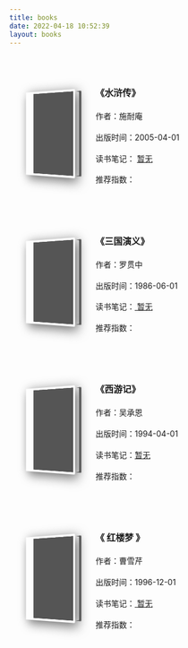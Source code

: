 ```yaml
---
title: books
date: 2022-04-18 10:52:39
layout: books
---
```

<style>
    @media screen and (max-width: 877px) {
        #book .page .content {
            flex-direction: column;
            align-items: center;
        }
    }

    #book {
        width: 100%;
    }

    #book .info .info-card {
        position: relative;
        width: 250px;
        overflow: hidden;
        transition: .3s
    }

    #book .info .info-card .hidden-content {
        position: absolute;
        /* border-radius: 50%; */
        display: flex;
        justify-content: center;
        align-items: center;
        top: 50%;
        left: 50%;
        height: 0%;
        transform: translate(-50%, -50%);
        filter: blur(12px);
        opacity: 0;
        background: #fff;
        width: 100%;
        transition: .5s;
    }

    #book .info .info-card .hidden-content .text {
        height: 80%;
        width: 80%;
        padding: 5px;
        overflow: hidden;
        text-overflow: ellipsis;
        font-family: Microsoft YaHei;
        font-size: 10px;
        color: #676767;
        float: left;
        clear: both;
        text-align: justify;
    }

    #book .info .info-card .hidden-content .text::first-letter {
        font-size: 20px;
        float: left;
        /* font-weight: bold; */
        margin: 0 .2em 0 0;

    }

    #book .info a:hover+.info-card .hidden-content {
        opacity: 1;
        height: 100%;
        width: 100%;
        filter: unset;
    }

    /* #book .info:hover .info-card{
    height:0;
} */

    #book .info-card h3 {
        position: unset;
        background: none;
        display: block;
        text-overflow: ellipsis;
        overflow: hidden;
        white-space: nowrap;
    }

    #book .info-card h3:before {
        display: none;
    }

    #book .page {
        overflow: hidden;
        border-radius: 3px;
        width: 100%;
    }

    @media screen and (min-width: 768px) {
        #book .content {
            grid-template-columns: 1fr 1fr;
        }
    }

    #book .content {
        /* background:pink; */
        /* display: grid; */
        /* grid-column-gap: 16px; */
        display: flex;
        align-items: center;
        width: 100%;
        margin: 0;
        justify-content: space-between;
        flex-wrap: wrap;
        padding: 16px;
        text-align: justify;
    }

    #book .content li {
        width: 380px;
        list-style: none;
        margin-bottom: 16px;
        border-radius: 8px;
        /* padding: 10px; */
        /* transform: matrix3d(1, 0, 0, 0, 0, 1, 0, 0, 0, 0, 1, 0, 0, 0, 0, 1);
    box-shadow: 0 1px 2px 0px rgb(0 0 0 / 10%); */
        /* background-color: hsla(0, 0%, 100%, .7); */
        /* -webkit-box-shadow: 0 14px 38px rgba(0, 0, 0, .08), 0 3px 8px rgba(0, 0, 0, .06);
    box-shadow: 0 14px 38px rgba(0, 0, 0, .08), 0 3px 8px rgba(0, 0, 0, .06);
    -webkit-transition: all .3s ease 0s, -webkit-transform .6s cubic-bezier(.6, .2, .1, 1) 0s; */
        transition: all .3s ease 0s, -webkit-transform .6s cubic-bezier(.6, .2, .1, 1) 0s;
        transition: all .3s ease 0s, transform .6s cubic-bezier(.6, .2, .1, 1) 0s;
        transition: all .3s ease 0s, transform .6s cubic-bezier(.6, .2, .1, 1) 0s, -webkit-transform .6s cubic-bezier(.6, .2, .1, 1) 0s;
    }

    #book .content li .info {
        /* transform: matrix3d(1, 0, 0, 0, 0, 1, 0, 0, 0, 0, 1, 0, 0, 0, 0, 1);
        box-shadow: 0 1px 2px 0px rgb(0 0 0 / 10%); */
        border-radius: 8px;
        display: -webkit-box;
        display: -ms-flexbox;
        display: flex;
        -webkit-box-pack: start;
        -ms-flex-pack: start;
        justify-content: flex-start;
        padding: 16px 12px;
        line-height: 1.7;
        list-style: none;
    }

    .book-container {
        display: -webkit-box;
        display: -ms-flexbox;
        display: flex;
        -webkit-box-align: center;
        -ms-flex-align: center;
        align-items: center;
        -webkit-box-pack: center;
        -ms-flex-pack: center;
        justify-content: center;
        -webkit-perspective: 600px;
        perspective: 600px;
    }

    .book {
        position: relative;
        width: 100px;
        height: 150px;
        -webkit-transform-style: preserve-3d;
        transform-style: preserve-3d;
        -webkit-transform: rotateY(-30deg);
        transform: rotateY(-30deg);
        -webkit-transition: 1s ease;
        transition: 1s ease;
        -webkit-animation: bookRotate 0s 1s ease 0s;
        animation: bookRotate 0s 1s ease 0s;
        list-style: none;
    }

    .book:before {
        content: " ";
        position: absolute;
        left: 0;
        top: 2px;
        width: 23px;
        height: 146px;
        -webkit-transform: translateX(84.5px) rotateY(90deg);
        transform: translateX(84.5px) rotateY(90deg);
        background: -webkit-gradient(linear, left top, right top, from(#fff), color-stop(5%, #f9f9f9), color-stop(10%, #fff), color-stop(15%, #f9f9f9), color-stop(20%, #fff), color-stop(25%, #f9f9f9), color-stop(30%, #fff), color-stop(35%, #f9f9f9), color-stop(40%, #fff), color-stop(45%, #f9f9f9), color-stop(50%, #fff), color-stop(55%, #f9f9f9), color-stop(60%, #fff), color-stop(65%, #f9f9f9), color-stop(70%, #fff), color-stop(75%, #f9f9f9), color-stop(80%, #fff), color-stop(85%, #f9f9f9), color-stop(90%, #fff), color-stop(95%, #f9f9f9), to(#fff));
        background: linear-gradient(90deg, #fff, #f9f9f9 5%, #fff 10%, #f9f9f9 15%, #fff 20%, #f9f9f9 25%, #fff 30%, #f9f9f9 35%, #fff 40%, #f9f9f9 45%, #fff 50%, #f9f9f9 55%, #fff 60%, #f9f9f9 65%, #fff 70%, #f9f9f9 75%, #fff 80%, #f9f9f9 85%, #fff 90%, #f9f9f9 95%, #fff);
    }

    .book>:first-child {
        position: absolute;
        top: 0;
        left: 0;
        width: 100px;
        height: 150px;
        -webkit-transform: translateZ(12.5px);
        transform: translateZ(12.5px);
        border-radius: 0 2px 2px 0;
        -webkit-box-shadow: 5px 5px 20px #666;
        box-shadow: 5px 5px 20px #666;
    }

    .book:after {
        content: " ";
        position: absolute;
        top: 0;
        left: 0;
        width: 100px;
        height: 150px;
        -webkit-transform: translateZ(-12.5px);
        transform: translateZ(-12.5px);
        background-color: #555;
        border-radius: 0 2px 2px 0;
    }

    #book .content li .info>div {
        margin-left: 26px;
    }

    #book .content li .info h3 {
        font-size: 16px;
    }

    #book .content li .info p a {
        position: relative;
        color: #b854d4;
    }

    #book .content li .info p a:before {
        content: " "attr(href);
        position: absolute;
        padding: 0 4px;
        width: -webkit-max-content;
        width: -moz-max-content;
        width: max-content;
        pointer-events: none;
        font-family: Fontello;
        font-size: 12px;
        -webkit-box-shadow: 0 14px 38px rgba(0, 0, 0, .08), 0 3px 8px rgba(0, 0, 0, .06);
        box-shadow: 0 14px 38px rgba(0, 0, 0, .08), 0 3px 8px rgba(0, 0, 0, .06);
        border-radius: 3px;
        background-color: #fff;
        opacity: 0;
        -webkit-transform: scale(.7) translateY(-75%);
        transform: scale(.7) translateY(-75%);
        -webkit-transform-origin: left center;
        transform-origin: left center;
        -webkit-transition: all .3s ease 0s;
        transition: all .3s ease 0s;
    }

    #book .content li .info p a:after {
        content: "";
        position: absolute;
        bottom: 0;
        left: 0;
        width: 100%;
        height: 1.5px;
        background-color: #b854d4;
        -webkit-transform: scaleX(0);
        transform: scaleX(0);
        -webkit-transform-origin: bottom right;
        transform-origin: bottom right;
        -webkit-transition: -webkit-transform .3s ease-out;
        transition: -webkit-transform .3s ease-out;
        transition: transform .3s ease-out;
        transition: transform .3s ease-out, -webkit-transform .3s ease-out;
    }

    #book .content li .info .fa-star {
        margin-right: 4px;
        color: #d68fe9;
    }

    .icon-star:before {
        content: "\e80b";
    }

    [class*=" icon-"]:before,
    [class^=icon-]:before {
        font-family: Fontello;
        font-style: normal;
        font-weight: 400;
        display: inline-block;
        text-decoration: inherit;
        width: 1em;
        text-align: center;
        font-variant: normal;
        text-transform: none;
        line-height: 1em;
        -webkit-font-smoothing: antialiased;
        -moz-osx-font-smoothing: grayscale;
    }

    #book .content li .description {
        padding: 12px;
        font-size: 14px;
        line-height: 1.7;
    }

    #book .content li .info p {
        font-size: 14px;
        line-height: 1.7;

    }

    /* @media screen and (min-width: 768px) {
    #book .content li:hover {
        -webkit-transform: translateY(-4px);
        transform: translateY(-4px);
        -webkit-box-shadow: 0 14px 38px rgba(0, 0, 0, .14), 0 3px 8px rgba(0, 0, 0, .12);
        box-shadow: 0 14px 38px rgba(0, 0, 0, .14), 0 3px 8px rgba(0, 0, 0, .12);
    }
} */


    #book .content li:hover .book {
        -webkit-transform: rotateY(0deg);
        transform: rotateY(0deg);
    }
</style>
<div id="book">
        <div class="page">
            <ul class="content">
                <!-- 每个li标签内容代表一本书籍的所有信息 -->
                <li>
                    <div class="info">
                        <a href="https://book.qidian.com/info/1023589917/" target="_blank" rel="noreferrer noopener" class="book-container">
                            <div class="book" title="水浒传">
                                <img src="https://cdn.jsdelivr.net/gh/casteller/berrychenpic/20211112007.jpg" class="lazyload" data-srcset="https://cdn.jsdelivr.net/gh/casteller/berrychenpic/20211112007.jpg" srcset="data:image/png;base64,iVBORw0KGgoAAAANSUhEUgAAAAEAAAABCAYAAAAfFcSJAAAABGdBTUEAALGPC/xhBQAAADhlWElmTU0AKgAAAAgAAYdpAAQAAAABAAAAGgAAAAAAAqACAAQAAAABAAAAAaADAAQAAAABAAAAAQAAAADa6r/EAAAAC0lEQVQIHWNgAAIAAAUAAY27m/MAAAAASUVORK5CYII=" alt="水浒传">
                            </div>
                        </a>
                        <div class="info-card">
                            <div class="hidden-content">
                                <p class="text">《水浒传》是一部以描写古代农民起义为题材的长篇小说。它形象地描绘了农民起义从发生、发展直至失败的全过程，深刻揭示了起义的社会根源，满腔热情地歌颂了起义英雄的反抗斗争和他们的社会理想，也具体揭示了起义失败的内在历史原因。</p>
                            </div>
                            <h3>《水浒传》</h3>
                            <p>作者：施耐庵</p>
                            <p>出版时间：2005-04-01</p>
                                <span>读书笔记：</span>
                                <a href="" target="_blank" rel="noopener noreferrer"> 暂无 </a>
                            <p>
                                <span>推荐指数：</span>
                                <span></span>
                                <!-- 推荐指数，多少个星星就有以下多少个i标签 -->
                                <i class="ic i-star"></i>
                                <i class="ic i-star"></i>
                                <i class="ic i-star"></i>
                                <i class="ic i-star"></i>
                                <i class="ic i-star"></i>
                            </p>
                        </div>
                    </div>
                </li>
                <!-- 每个li标签内容代表一本书籍的所有信息 -->
                <li>
                    <div class="info"><a href="https://book.qidian.com/info/1023589911/" target="_blank" rel="noreferrer noopener" class="book-container">
                            <div class="book" title="三国演义"><img src="https://cdn.jsdelivr.net/gh/casteller/berrychenpic/202111120010.jpg" class="lazyload" data-srcset="https://cdn.jsdelivr.net/gh/casteller/berrychenpic/202111120010.jpg" srcset="data:image/png;base64,iVBORw0KGgoAAAANSUhEUgAAAAEAAAABCAYAAAAfFcSJAAAABGdBTUEAALGPC/xhBQAAADhlWElmTU0AKgAAAAgAAYdpAAQAAAABAAAAGgAAAAAAAqACAAQAAAABAAAAAaADAAQAAAABAAAAAQAAAADa6r/EAAAAC0lEQVQIHWNgAAIAAAUAAY27m/MAAAAASUVORK5CYII=" alt="三国演义"></div>
                        </a>
                        <div class="info-card">
                            <div class="hidden-content">
                                <p class="text">《三国演义》描写了从东汉末年到西晋初年之间近百年的历史风云，以描写战争为主，诉说了东汉末年的群雄割据混战和魏、蜀、吴三国之间的政治和军事斗争，最终司马炎一统三国，建立晋朝的故事。反映了三国时代各类社会斗争与矛盾的转化，并概括了这一时代的历史巨变，塑造了一群叱咤风云的三国英雄人物。</p>
                            </div>
                            <h3>《三国演义》</h3>
                            <p>作者：罗贯中</p>
                            <p>出版时间：1986-06-01</p>
                            <span>读书笔记：</span><a href="javascript:;" target="" rel="noopener noreferrer"> 暂无 </a><p></p>
                            <p><span>推荐指数：</span><span></span><i class="fa fa-star"></i><i class="fa fa-star"></i><i class="fa fa-star"></i><i class="fa fa-star"></i><i class="fa fa-star"></i></p>
                        </div>
                    </div>
                </li>
                <li>
                    <div class="info"><a href="http://book.sbkk8.com/gudai/sidawenxuemingzhu/xiyouji/" target="_blank" rel="noreferrer noopener" class="book-container">
                            <div class="book" title="西游记">
                                <img src="https://cdn.jsdelivr.net/gh/casteller/berrychenpic/20211112008.jpg" class="lazyload" data-srcset="https://cdn.jsdelivr.net/gh/casteller/berrychenpic/20211112008.jpg" srcset="data:image/png;base64,iVBORw0KGgoAAAANSUhEUgAAAAEAAAABCAYAAAAfFcSJAAAABGdBTUEAALGPC/xhBQAAADhlWElmTU0AKgAAAAgAAYdpAAQAAAABAAAAGgAAAAAAAqACAAQAAAABAAAAAaADAAQAAAABAAAAAQAAAADa6r/EAAAAC0lEQVQIHWNgAAIAAAUAAY27m/MAAAAASUVORK5CYII=" alt="西游记"></div>
                        </a>
                        <div class="info-card">
                            <div class="hidden-content">
                                <p class="text">《西游记》是中国古代魔幻小说中的巅峰之作，讲述了唐僧师徒四人一路降妖伏魔、历经艰险到西天求取真经的故事。书中借助惊险的故事充分展现了作者丰富的知识、惊人的想象力和高超的写作技巧。
                                </p>
                            </div>
                            <h3>《西游记》</h3>
                            <p>作者：吴承恩</p>
                            <p>出版时间：1994-04-01</p>
                            <span>读书笔记：</span><a href="javascript:;" target="" rel="noopener noreferrer">暂无</a><p></p>
                            <p><span>推荐指数：</span><span></span><i class="fa fa-star"></i><i class="fa fa-star"></i><i class="fa fa-star"></i><i class="fa fa-star"></i><i class="fa fa-star"></i></p>
                        </div>
                    </div>
                </li>
                <li>
                    <div class="info"><a href="https://dushu.baidu.com/pc/detail?gid=4305592439" target="_blank" rel="noreferrer noopener" class="book-container">
                            <div class="book" title="红楼梦">
                                <img src="https://cdn.jsdelivr.net/gh/casteller/berrychenpic/20211112009.jpg" class="lazyload" data-srcset="https://cdn.jsdelivr.net/gh/casteller/berrychenpic/20211112009.jpg" srcset="data:image/png;base64,iVBORw0KGgoAAAANSUhEUgAAAAEAAAABCAYAAAAfFcSJAAAABGdBTUEAALGPC/xhBQAAADhlWElmTU0AKgAAAAgAAYdpAAQAAAABAAAAGgAAAAAAAqACAAQAAAABAAAAAaADAAQAAAABAAAAAQAAAADa6r/EAAAAC0lEQVQIHWNgAAIAAAUAAY27m/MAAAAASUVORK5CYII=" alt="红楼梦"></div>
                        </a>
                        <div class="info-card">
                            <div class="hidden-content">
                                <p class="text">《红楼梦》是一部现实主义和浪漫主义高度结合的伟大著作，也是一个时代文学艺术的顶峰。全书通过对“贾、史、王、薛”四大家族从繁荣到衰败的描写，真实地展现了当时的社会生活及风俗人情，堪称封建末世的百科全书。
                                </p>
                            </div>
                            <h3>《 红楼梦 》</h3>
                            <p>作者：曹雪芹</p>
                            <p>出版时间：1996-12-01</p>
                            <span>读书笔记：</span><a href="javascript:;" target="" rel="noopener noreferrer"> 暂无 </a><p></p>
                            <p><span>推荐指数：</span><span></span><i class="fa fa-star"></i><i class="fa fa-star"></i><i class="fa fa-star"></i><i class="fa fa-star"></i></p>
                        </div>
                    </div>
                </li>
            </ul>
        </div>
    </div>

